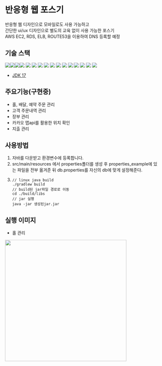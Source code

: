 반응형 웹 포스기
============
반응형 웹 디자인으로 모바일로도 사용 가능하고<br> 
간단한 ui/ux 디자인으로 별도의 교육 없이 사용 가능한 포스기<br>
AWS EC2, RDS, ELB, ROUTE53을 이용하여 DNS 등록할 예정

기술 스택
----------------------------
<img src="https://img.shields.io/badge/html5-E34F26?style=for-the-badge&logo=html5&logoColor=white"><img src="https://img.shields.io/badge/tailwindCSS-06B6D4?style=for-the-badge&logo=tailwindCSS&logoColor=white"><img src="https://img.shields.io/badge/thymeleaf-005F0F?style=for-the-badge&logo=thymeleaf&logoColor=white"><img src="https://img.shields.io/badge/javascript-F7DF1E?style=for-the-badge&logo=javascript&logoColor=white">
<img src="https://img.shields.io/badge/intellij-000000?style=for-the-badge&logo=intellij idea&logoColor=white">
<img src="https://img.shields.io/badge/sublime text-FF9800?style=for-the-badge&logo=sublimetext&logoColor=white">
<img src="https://img.shields.io/badge/spring boot 3.2.1-6DB33F?style=for-the-badge&logo=spring boot&logoColor=white">
<img src="https://img.shields.io/badge/querydsl-06B6F4?style=for-the-badge&logo=querydsl&logoColor=white">
<img src="https://img.shields.io/badge/jpa-6DB33F?style=for-the-badge&logo=spring&logoColor=white">
<img src="https://img.shields.io/badge/jpql-06B6F4?style=for-the-badge&logo=jpql&logoColor=white">
<img src="https://img.shields.io/badge/jquery-0769AD?style=for-the-badge&logo=jquery&logoColor=white">
<img src="https://img.shields.io/badge/git-F05032?style=for-the-badge&logo=git&logoColor=white">
<img src="https://img.shields.io/badge/github-181717?style=for-the-badge&logo=github&logoColor=white">
<img src="https://img.shields.io/badge/source tree-0052CC?style=for-the-badge&logo=sourcetree&logoColor=white">
<img src="https://img.shields.io/badge/mysql-4479A1?style=for-the-badge&logo=mysql&logoColor=white">
<img src="https://img.shields.io/badge/gradle-02303A?style=for-the-badge&logo=gradle&logoColor=white">

- [JDK 17](https://www.oracle.com/java/technologies/javase/jdk17-archive-downloads.html)


주요기능(구현중)
--------------
- 홀, 배달, 예약 주문 관리
- 고객 주문내역 관리
- 장부 관리
- 카카오 맵api를 활용한 위치 확인
- 지출 관리

사용방법
-----------------------------------------------
1. 자바를 다운받고 환경변수에 등록합니다.
2. src/main/resources 에서 properties폴더를 생성 후 properties_example에 있는 파일을 전부 옮겨준 뒤 db.properties를 자신의 db에 맞게 설정해준다.
3. ```shell
   // linux java build
   ./gradlew build
   // build된 jar파일 경로로 이동
   cd ./build/libs
   // jar 실행
   java -jar 생성된jar.jar
   ```

실행 이미지
--------------------------
- 홀 관리
<img src="/img/hole.png"  width="400px"/>
